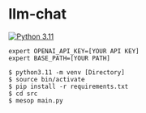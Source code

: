 # llm-chat

[![Python 3.11](https://img.shields.io/badge/python-3.11-blue.svg)](https://www.python.org/downloads/release/python-3117/)

```
expert OPENAI_API_KEY=[YOUR API KEY]
expert BASE_PATH=[YOUR PATH]
```

```
$ python3.11 -m venv [Directory]
$ source bin/activate
$ pip install -r requirements.txt
$ cd src
$ mesop main.py
```
